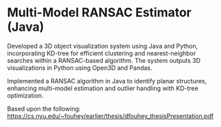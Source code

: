 # Multi-Model RANSAC Estimator (Java)

Developed a 3D object visualization system using Java and Python, incorporating KD-tree for efficient clustering and nearest-neighbor searches within a RANSAC-based algorithm. The system outputs 3D visualizations in Python using Open3D and Pandas.

Implemented a RANSAC algorithm in Java to identify planar structures, enhancing multi-model estimation and outlier handling with KD-tree optimization.

Based upon the following: https://cs.nyu.edu/~fouhey/earlier/thesis/dfouhey_thesisPresentation.pdf
